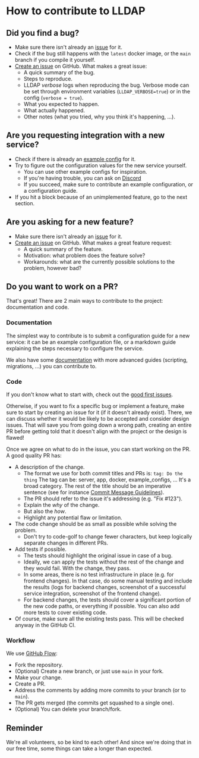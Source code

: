 # How to contribute to LLDAP

## Did you find a bug?

 - Make sure there isn't already an [issue](https://github.com/lldap/lldap/issues?q=is%3Aissue+is%3Aopen) for it.
 - Check if the bug still happens with the `latest` docker image, or the `main` branch if you compile it yourself.
 - [Create an issue](https://github.com/lldap/lldap/issues/new) on GitHub. What makes a great issue:
   - A quick summary of the bug.
   - Steps to reproduce.
   - LLDAP _verbose_ logs when reproducing the bug. Verbose mode can be set through environment variables (`LLDAP_VERBOSE=true`) or in the config (`verbose = true`).
   - What you expected to happen.
   - What actually happened.
   - Other notes (what you tried, why you think it's happening, ...).

## Are you requesting integration with a new service?

 - Check if there is already an [example config](https://github.com/lldap/lldap/tree/main/example_configs) for it.
 - Try to figure out the configuration values for the new service yourself.
   - You can use other example configs for inspiration.
   - If you're having trouble, you can ask on [Discord](https://discord.gg/h5PEdRMNyP)
   - If you succeed, make sure to contribute an example configuration, or a configuration guide.
 - If you hit a block because of an unimplemented feature, go to the next section.

## Are you asking for a new feature?

 - Make sure there isn't already an [issue](https://github.com/lldap/lldap/issues?q=is%3Aissue+is%3Aopen) for it.
 - [Create an issue](https://github.com/lldap/lldap/issues/new) on GitHub. What makes a great feature request:
   - A quick summary of the feature.
   - Motivation: what problem does the feature solve?
   - Workarounds: what are the currently possible solutions to the problem, however bad?

## Do you want to work on a PR?

That's great! There are 2 main ways to contribute to the project: documentation and code.

### Documentation

The simplest way to contribute is to submit a configuration guide for a new
service: it can be an example configuration file, or a markdown guide
explaining the steps necessary to configure the service.

We also have some 
[documentation](https://github.com/lldap/lldap/tree/main/docs) with more
advanced guides (scripting, migrations, ...) you can contribute to.

### Code

If you don't know what to start with, check out the 
[good first issues](https://github.com/lldap/lldap/labels/good%20first%20issue). 

Otherwise, if you want to fix a specific bug or implement a feature, make sure
to start by creating an issue for it (if it doesn't already exist). There, we
can discuss whether it would be likely to be accepted and consider design
issues. That will save you from going down a wrong path, creating an entire PR
before getting told that it doesn't align with the project or the design is 
flawed!

Once we agree on what to do in the issue, you can start working on the PR. A good quality PR has:
 - A description of the change.
   - The format we use for both commit titles and PRs is:
     `tag: Do the thing`
     The tag can be: server, app, docker, example_configs, ... It's a broad category.
     The rest of the title should be an imperative sentence (see for instance [Commit Message
     Guidelines](https://gist.github.com/robertpainsi/b632364184e70900af4ab688decf6f53)).
   - The PR should refer to the issue it's addressing (e.g. "Fix #123").
   - Explain the _why_ of the change.
   - But also the _how_.
   - Highlight any potential flaw or limitation.
 - The code change should be as small as possible while solving the problem.
   - Don't try to code-golf to change fewer characters, but keep logically separate changes in
     different PRs.
 - Add tests if possible.
   - The tests should highlight the original issue in case of a bug.
   - Ideally, we can apply the tests without the rest of the change and they would fail. With the
     change, they pass.
   - In some areas, there is no test infrastructure in place (e.g. for frontend changes). In that
     case, do some manual testing and include the results (logs for backend changes, screenshot of a
     successful service integration, screenshot of the frontend change).
   - For backend changes, the tests should cover a significant portion of the new code paths, or
     everything if possible. You can also add more tests to cover existing code.
 - Of course, make sure all the existing tests pass. This will be checked anyway in the GitHub CI.

### Workflow

We use [GitHub Flow](https://docs.github.com/en/get-started/quickstart/github-flow):
 - Fork the repository.
 - (Optional) Create a new branch, or just use `main` in your fork.
 - Make your change.
 - Create a PR.
 - Address the comments by adding more commits to your branch (or to `main`).
 - The PR gets merged (the commits get squashed to a single one).
 - (Optional) You can delete your branch/fork.

## Reminder

We're all volunteers, so be kind to each other! And since we're doing that in our free time, some
things can take a longer than expected.
